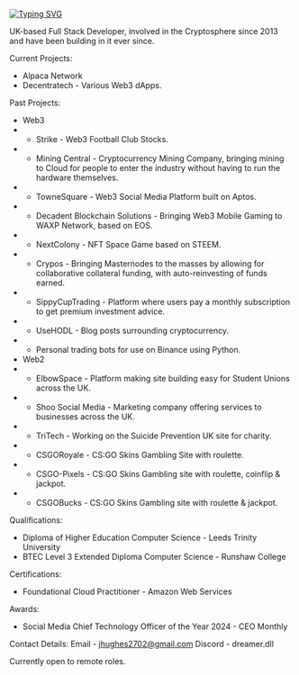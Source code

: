 [![Typing SVG](https://readme-typing-svg.herokuapp.com?font=Fira+Code&duration=2500&pause=1000&lines=d2Dreamer;Blockchain+Enthusiast;Full+Stack+Developer)](https://git.io/typing-svg)

UK-based Full Stack Developer, involved in the Cryptosphere since 2013 and have been building in it ever since. 

Current Projects:
- Alpaca Network
- Decentratech - Various Web3 dApps.

Past Projects:
- Web3
- - Strike - Web3 Football Club Stocks.
- - Mining Central - Cryptocurrency Mining Company, bringing mining to Cloud for people to enter the industry without having to run the hardware themselves.
- - TowneSquare - Web3 Social Media Platform built on Aptos.
- - Decadent Blockchain Solutions - Bringing Web3 Mobile Gaming to WAXP Network, based on EOS.
- - NextColony - NFT Space Game based on STEEM.
- - Crypos - Bringing Masternodes to the masses by allowing for collaborative collateral funding, with auto-reinvesting of funds earned.
- - SippyCupTrading - Platform where users pay a monthly subscription to get premium investment advice.
- - UseHODL - Blog posts surrounding cryptocurrency.
- - Personal trading bots for use on Binance using Python.
- Web2
- - ElbowSpace - Platform making site building easy for Student Unions across the UK.
- - Shoo Social Media - Marketing company offering services to businesses across the UK.
- - TriTech - Working on the Suicide Prevention UK site for charity.
- - CSGORoyale - CS:GO Skins Gambling Site with roulette.
- - CSGO-Pixels - CS:GO Skins Gambling site with roulette, coinflip & jackpot.
- - CSGOBucks - CS:GO Skins Gambling site with roulette & jackpot.

Qualifications:
- Diploma of Higher Education Computer Science - Leeds Trinity University
- BTEC Level 3 Extended Diploma Computer Science - Runshaw College

Certifications:
- Foundational Cloud Practitioner - Amazon Web Services

Awards:
- Social Media Chief Technology Officer of the Year 2024 - CEO Monthly

Contact Details:
Email - jhughes2702@gmail.com
Discord - dreamer.dll

Currently open to remote roles.
